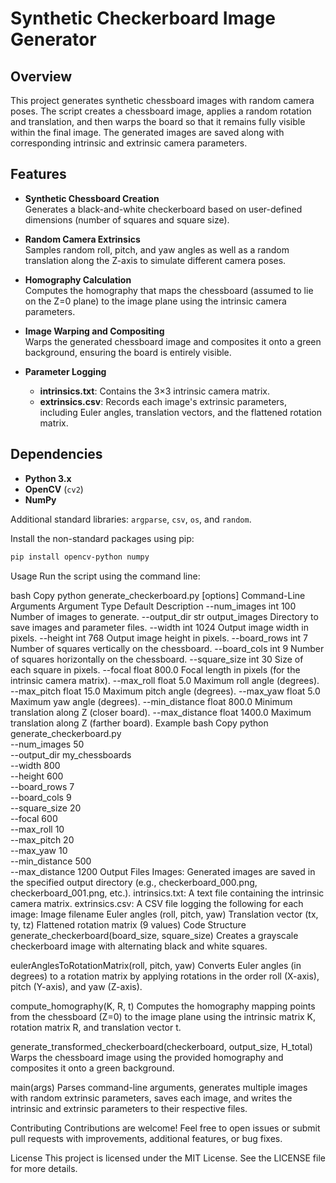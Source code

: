 # Synthetic Checkerboard Image Generator

## Overview

This project generates synthetic chessboard images with random camera poses. The script creates a chessboard image, applies a random rotation and translation, and then warps the board so that it remains fully visible within the final image. The generated images are saved along with corresponding intrinsic and extrinsic camera parameters.

## Features

- **Synthetic Chessboard Creation**  
  Generates a black-and-white checkerboard based on user-defined dimensions (number of squares and square size).

- **Random Camera Extrinsics**  
  Samples random roll, pitch, and yaw angles as well as a random translation along the Z-axis to simulate different camera poses.

- **Homography Calculation**  
  Computes the homography that maps the chessboard (assumed to lie on the Z=0 plane) to the image plane using the intrinsic camera parameters.

- **Image Warping and Compositing**  
  Warps the generated chessboard image and composites it onto a green background, ensuring the board is entirely visible.

- **Parameter Logging**  
  - **intrinsics.txt**: Contains the 3×3 intrinsic camera matrix.
  - **extrinsics.csv**: Records each image's extrinsic parameters, including Euler angles, translation vectors, and the flattened rotation matrix.

## Dependencies

- **Python 3.x**
- **OpenCV** (`cv2`)
- **NumPy**

Additional standard libraries: `argparse`, `csv`, `os`, and `random`.

Install the non-standard packages using pip:
```bash
pip install opencv-python numpy
```
Usage
Run the script using the command line:

bash
Copy
python generate_checkerboard.py [options]
Command-Line Arguments
Argument	Type	Default	Description
--num_images	int	100	Number of images to generate.
--output_dir	str	output_images	Directory to save images and parameter files.
--width	int	1024	Output image width in pixels.
--height	int	768	Output image height in pixels.
--board_rows	int	7	Number of squares vertically on the chessboard.
--board_cols	int	9	Number of squares horizontally on the chessboard.
--square_size	int	30	Size of each square in pixels.
--focal	float	800.0	Focal length in pixels (for the intrinsic camera matrix).
--max_roll	float	5.0	Maximum roll angle (degrees).
--max_pitch	float	15.0	Maximum pitch angle (degrees).
--max_yaw	float	5.0	Maximum yaw angle (degrees).
--min_distance	float	800.0	Minimum translation along Z (closer board).
--max_distance	float	1400.0	Maximum translation along Z (farther board).
Example
bash
Copy
python generate_checkerboard.py \
    --num_images 50 \
    --output_dir my_chessboards \
    --width 800 \
    --height 600 \
    --board_rows 7 \
    --board_cols 9 \
    --square_size 20 \
    --focal 600 \
    --max_roll 10 \
    --max_pitch 20 \
    --max_yaw 10 \
    --min_distance 500 \
    --max_distance 1200
Output Files
Images: Generated images are saved in the specified output directory (e.g., checkerboard_000.png, checkerboard_001.png, etc.).
intrinsics.txt: A text file containing the intrinsic camera matrix.
extrinsics.csv: A CSV file logging the following for each image:
Image filename
Euler angles (roll, pitch, yaw)
Translation vector (tx, ty, tz)
Flattened rotation matrix (9 values)
Code Structure
generate_checkerboard(board_size, square_size)
Creates a grayscale checkerboard image with alternating black and white squares.

eulerAnglesToRotationMatrix(roll, pitch, yaw)
Converts Euler angles (in degrees) to a rotation matrix by applying rotations in the order roll (X-axis), pitch (Y-axis), and yaw (Z-axis).

compute_homography(K, R, t)
Computes the homography mapping points from the chessboard (Z=0) to the image plane using the intrinsic matrix K, rotation matrix R, and translation vector t.

generate_transformed_checkerboard(checkerboard, output_size, H_total)
Warps the chessboard image using the provided homography and composites it onto a green background.

main(args)
Parses command-line arguments, generates multiple images with random extrinsic parameters, saves each image, and writes the intrinsic and extrinsic parameters to their respective files.

Contributing
Contributions are welcome! Feel free to open issues or submit pull requests with improvements, additional features, or bug fixes.

License
This project is licensed under the MIT License. See the LICENSE file for more details.